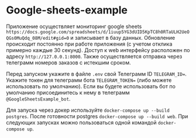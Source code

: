 # Google-sheets-example
Приложение осуществляет мониторинг google sheets `https://docs.google.com/spreadsheets/d/1iuup5YG3dUID5KpTC8h0RTaULH2UeOQGs0MuQdq_08M/edit#gid=0` и записывает в базу данных. Обновление происходит постоянно при работе приложения (с учетом отклика примерно каждые 30 секунд). Доступ к web интерфейсу расположен по адресу `http://127.0.0.1:8000`. Также осуществляется отправка через телеграмм номеров заказов с истекшим сроком.

Перед запуском укажите в файле `.env` свой Телеграмм ID `TELEGRAM_ID=`. Укажите токен для телеграмм бота `TELEGRAM_TOKEN=` (либо можете использовать по умолчанию). Если вы будете использовать бот по умолчанию присоединитесь к нему в телеграмм `@GoogleSheetsExample_bot`.

Для запуска через докер используйте `docker-compose up --build postgres`. После готовности postgres `docker-compose up --build web`. При следующих запусках можно пользоваться одной командой `docker-compose up`.